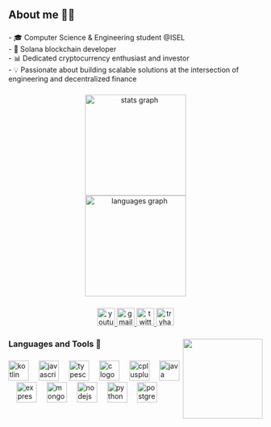<h2 align="left">About me 👨‍💻</h2>

###

<p align="left">- 🎓 Computer Science & Engineering student @ISEL<br>- 🔗 Solana blockchain developer<br>- 📊 Dedicated cryptocurrency enthusiast and investor <br>- 💡 Passionate about building scalable solutions at the intersection of engineering and decentralized finance</p>

###

<div align="center">
  <img src="https://github-readme-stats-livid-tau-16.vercel.app/api?username=ytaccc&hide_title=false&hide_rank=false&show_icons=true&include_all_commits=true&count_private=true&disable_animations=false&theme=tokyonight&locale=en&hide_border=true" height="200" alt="stats graph" /> <br>
  <img src="https://github-readme-stats-livid-tau-16.vercel.app/api/top-langs?username=ytaccc&locale=en&hide_title=false&layout=compact&card_width=320&langs_count=5&theme=tokyonight&hide_border=true" height="200" alt="languages graph"  />
</div>

###

<div align="center">
  <a href="https://www.youtube.com/@ytac1" target="_blank">
    <img src="https://img.shields.io/static/v1?message=Youtube&logo=youtube&label=&color=FF0000&logoColor=white&labelColor=&style=for-the-badge" height="35" alt="youtube logo"  />
  </a>
  <a href="mailto:diniscontreiras@gmail.com" target="_blank">
    <img src="https://img.shields.io/static/v1?message=Gmail&logo=gmail&label=&color=D14836&logoColor=white&labelColor=&style=for-the-badge" height="35" alt="gmail logo"  />
  </a>
  <a href="https://x.com/dyt1c" target="_blank">
    <img src="https://img.shields.io/static/v1?message=Twitter&logo=twitter&label=&color=1DA1F2&logoColor=white&labelColor=&style=for-the-badge" height="35" alt="twitter logo"  />
  </a>
  <a href="https://tryhackme.com/p/ytac" target="_blank">
    <img src="https://img.shields.io/static/v1?message=TryHackMe&logo=tryhackme&label=&color=88cc14&logoColor=white&labelColor=&style=for-the-badge" height="35" alt="tryhackme logo"  />
  </a>
</div>

###

<img align="right" height="158" src="https://media3.giphy.com/media/v1.Y2lkPTc5MGI3NjExamJ4ajg5YXc0NmEwZXV3cm9lZjBhdmo4ZjQzYmE5ZDdsMnZ0aDJwbSZlcD12MV9pbnRlcm5hbF9naWZfYnlfaWQmY3Q9Zw/lZ2cGyblpJuKHeyG4d/giphy.gif"  />

###

<h3 align="left">Languages and Tools 🧰</h3>

###

<div align="left">
  <img src="https://cdn.jsdelivr.net/gh/devicons/devicon/icons/kotlin/kotlin-original.svg" height="40" alt="kotlin logo"  />
  <img width="12" />
  <img src="https://cdn.jsdelivr.net/gh/devicons/devicon/icons/javascript/javascript-original.svg" height="40" alt="javascript logo"  />
  <img width="12" />
  <img src="https://cdn.jsdelivr.net/gh/devicons/devicon/icons/typescript/typescript-original.svg" height="40" alt="typescript logo"  />
  <img width="12" />
  <img src="https://cdn.jsdelivr.net/gh/devicons/devicon/icons/c/c-original.svg" height="40" alt="c logo"  />
  <img width="12" />
  <img src="https://cdn.jsdelivr.net/gh/devicons/devicon/icons/cplusplus/cplusplus-original.svg" height="40" alt="cplusplus logo"  />
  <img width="12" />
  <img src="https://cdn.jsdelivr.net/gh/devicons/devicon/icons/java/java-original.svg" height="40" alt="java logo"  />
  <img width="12" />
  <img src="https://cdn.jsdelivr.net/gh/devicons/devicon/icons/express/express-original.svg" height="40" alt="express logo"  />
  <img width="12" />
  <img src="https://cdn.jsdelivr.net/gh/devicons/devicon/icons/mongodb/mongodb-original.svg" height="40" alt="mongodb logo"  />
  <img width="12" />
  <img src="https://cdn.jsdelivr.net/gh/devicons/devicon/icons/nodejs/nodejs-original.svg" height="40" alt="nodejs logo"  />
  <img width="12" />
  <img src="https://cdn.jsdelivr.net/gh/devicons/devicon/icons/python/python-original.svg" height="40" alt="python logo"  />
  <img width="12" />
  <img src="https://cdn.jsdelivr.net/gh/devicons/devicon/icons/postgresql/postgresql-original.svg" height="40" alt="postgresql logo"  />
</div>

###
